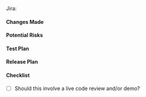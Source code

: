Jira:

#### Changes Made

#### Potential Risks
<!--- What can go wrong with this deploy? Does it touch any critical services? How will these changes affect adjacent code/features? How will we handle any adverse issues? Have you posted those steps in #eng-alerts if this has safety belts/steps?--->

#### Test Plan
<!--- What steps do you take to ensure that this PR does what it's supposed to do? How do you ensure that adjacent code/features are still working as predicted? --->

#### Release Plan
<!-- Add any tasks that need to be done before/during/after release beyond creating and merging the deploy PR: creating indices, deploying other services, bumping modules, etc. -->

#### Checklist
- [ ] Should this involve a live code review and/or demo?
